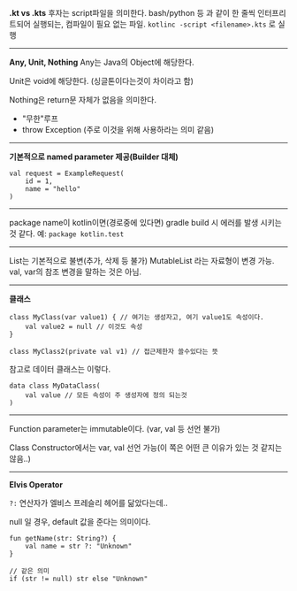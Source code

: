 
**.kt vs .kts**
후자는 script파일을 의미한다. bash/python 등 과 같이 한 줄씩 인터프리트되어 실행되는, 컴파일이 필요 없는 파일.
`kotlinc -script <filename>.kts` 로 실행

---

**Any, Unit, Nothing**
Any는 Java의 Object에 해당한다.

Unit은 void에 해당한다. (싱글톤이다는것이 차이라고 함)

Nothing은 return문 자체가 없음을 의미한다.
- "무한"루프
- throw Exception (주로 이것을 위해 사용하라는 의미 같음)

---

**기본적으로 named parameter 제공(Builder 대체)**
```
val request = ExampleRequest(  
    id = 1,  
    name = "hello"  
)
```


---

package name이 kotlin이면(경로중에 있다면) gradle build 시 에러를 발생 시키는 것 같다.
예: `package kotlin.test`

---

List는 기본적으로 불변(추가, 삭제 등 불가)
MutableList 라는 자료형이 변경 가능.
val, var의 참조 변경을 말하는 것은 아님.


---

**클래스**

```
class MyClass(var value1) { // 여기는 생성자고, 여기 value1도 속성이다.
	val value2 = null // 이것도 속성
}

class MyClass2(private val v1) // 접근제한자 쓸수있다는 뜻
```


참고로 데이터 클래스는 이렇다.
```
data class MyDataClass(
	val value // 모든 속성이 주 생성자에 정의 되는것
)
```

---

Function parameter는 immutable이다. (var, val 등 선언 불가)

Class Constructor에서는 var, val 선언 가능(이 쪽은 어떤 큰 이유가 있는 것 같지는 않음..)

---

**Elvis Operator**

`?:`
연산자가 엘비스 프레슬리 헤어를 닮았다는데..

null 일 경우, default 값을 준다는 의미이다.
```
fun getName(str: String?) {
    val name = str ?: "Unknown"
}

// 같은 의미
if (str != null) str else "Unknown"
```

